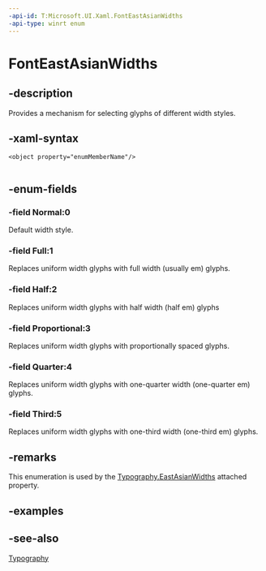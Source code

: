 ```yaml
---
-api-id: T:Microsoft.UI.Xaml.FontEastAsianWidths
-api-type: winrt enum
---
```


<!-- Enumeration syntax
public enum Microsoft.UI.Xaml.FontEastAsianWidths : int
-->

# FontEastAsianWidths

## -description

Provides a mechanism for selecting glyphs of different width styles.

## -xaml-syntax

```xaml
<object property="enumMemberName"/>
 
```

## -enum-fields

### -field Normal:0

Default width style.

### -field Full:1

Replaces uniform width glyphs with full width (usually em) glyphs.

### -field Half:2

Replaces uniform width glyphs with half width (half em) glyphs

### -field Proportional:3

Replaces uniform width glyphs with proportionally spaced glyphs.

### -field Quarter:4

Replaces uniform width glyphs with one-quarter width (one-quarter em) glyphs.

### -field Third:5

Replaces uniform width glyphs with one-third width (one-third em) glyphs.

## -remarks

This enumeration is used by the [Typography.EastAsianWidths](/windows/winui/api/microsoft.ui.xaml.documents.typography#xaml-attached-properties) attached property.

## -examples

## -see-also

[Typography](../microsoft.ui.xaml.documents/typography.md)
